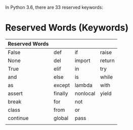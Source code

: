 <p>In Python 3.6, there are 33 reserved keywords: </p>

# Reserved Words (Keywords)


|Reserved Words	|   | | |
| ----------|--------------|--------------|------|
|False	    |def	    |if	        |raise|
|None	    |del	    |import	    |return|
|True	    |elif	    |in	        |try|
|and	    |else	    |is	        |while|
|as	        |except	    |lambda	    |with|
|assert	    |finally	|nonlocal	|yield|
|break	    |for	    |not	|
|class	    |from	    |or	|
|continue   |global	    |pass|
|||| |
 
